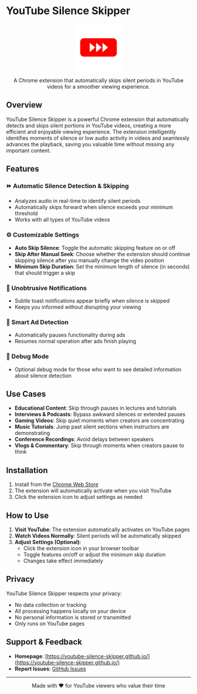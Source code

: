 # YouTube Silence Skipper

<p align="center">
  <img src="logo.png" alt="YouTube Silence Skipper Logo" width="128" height="128">
</p>

<p align="center">
  A Chrome extension that automatically skips silent periods in YouTube videos for a smoother viewing experience.
</p>

## Overview

YouTube Silence Skipper is a powerful Chrome extension that automatically detects and skips silent portions in YouTube videos, creating a more efficient and enjoyable viewing experience. The extension intelligently identifies moments of silence or low audio activity in videos and seamlessly advances the playback, saving you valuable time without missing any important content.

## Features

### ⏩ Automatic Silence Detection & Skipping
- Analyzes audio in real-time to identify silent periods
- Automatically skips forward when silence exceeds your minimum threshold
- Works with all types of YouTube videos

### ⚙️ Customizable Settings
- **Auto Skip Silence**: Toggle the automatic skipping feature on or off
- **Skip After Manual Seek**: Choose whether the extension should continue skipping silence after you manually change the video position
- **Minimum Skip Duration**: Set the minimum length of silence (in seconds) that should trigger a skip

### 🔔 Unobtrusive Notifications
- Subtle toast notifications appear briefly when silence is skipped
- Keeps you informed without disrupting your viewing

### 🛑 Smart Ad Detection
- Automatically pauses functionality during ads
- Resumes normal operation after ads finish playing

### 🐞 Debug Mode
- Optional debug mode for those who want to see detailed information about silence detection

## Use Cases

- **Educational Content**: Skip through pauses in lectures and tutorials
- **Interviews & Podcasts**: Bypass awkward silences or extended pauses
- **Gaming Videos**: Skip quiet moments when creators are concentrating
- **Music Tutorials**: Jump past silent sections when instructors are demonstrating
- **Conference Recordings**: Avoid delays between speakers
- **Vlogs & Commentary**: Skip through moments when creators pause to think

## Installation

1. Install from the [Chrome Web Store](https://youtube-silence-skipper.github.io/)
2. The extension will automatically activate when you visit YouTube
3. Click the extension icon to adjust settings as needed

## How to Use

1. **Visit YouTube**: The extension automatically activates on YouTube pages
2. **Watch Videos Normally**: Silent periods will be automatically skipped
3. **Adjust Settings (Optional)**:
   - Click the extension icon in your browser toolbar
   - Toggle features on/off or adjust the minimum skip duration
   - Changes take effect immediately

## Privacy

YouTube Silence Skipper respects your privacy:
- No data collection or tracking
- All processing happens locally on your device
- No personal information is stored or transmitted
- Only runs on YouTube pages

## Support & Feedback

- **Homepage**: [https://youtube-silence-skipper.github.io/](https://youtube-silence-skipper.github.io/)
- **Report Issues**: [GitHub Issues](https://github.com/YouTube-Silence-Skipper/YouTube-Silence-Skipper.github.io/issues)


---

<p align="center">
  Made with ❤️ for YouTube viewers who value their time
</p>
